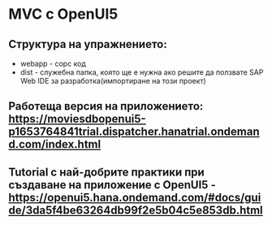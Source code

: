 # MVC с OpenUI5

## Структура на упражнението:
- webapp - сорс код
- dist - служебна папка, която ще е нужна ако решите да ползвате SAP Web IDE за разработка(импортиране на този проект)

## Работеща версия на приложението: https://moviesdbopenui5-p1653764841trial.dispatcher.hanatrial.ondemand.com/index.html
## Tutorial с най-добрите практики при създаване на приложение с OpenUI5 - https://openui5.hana.ondemand.com/#docs/guide/3da5f4be63264db99f2e5b04c5e853db.html